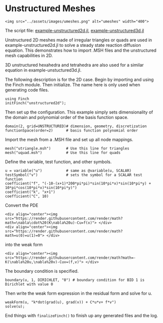# Unstructured Meshes

```@raw html
<img src="../assets/images/umeshes.png" alt="umeshes" width="400">
```

The script file: [example-unstructured2d.jl](https://github.com/paralab/Finch/blob/master/Finch/examples/example-unstructured2d.jl), 
[example-unstructured3d.jl](https://github.com/paralab/Finch/blob/master/Finch/examples/example-unstructured3d.jl)

Unstructured 2D meshes made of irregular triangles or quads are used in example-unstructured2d.jl to solve a steady state reaction diffusion equation. This demonstrates how to import .MSH files and the unstructured mesh capabilities in 2D. 

3D unstructured hexahedra and tetrahedra are also used for a similar equation in example-unstuctured3d.jl.

The following description is for the 2D case. Begin by importing and using the Finch module. Then initialize. The name here is only used when generating code files.
```
using Finch
initFinch("unstructured2d");
```
Then set up the configuration. This example simply sets dimensionality of the domain and polynomial order of the basis function space.
```
domain(2, grid=UNSTRUCTURED)# dimension, geometry, discretization
functionSpace(order=2)      # basis function polynomial order
```
Import the mesh from a .MSH file and set up all node mappings.
```
mesh("utriangle.msh")     	# Use this line for triangles
mesh("uquad.msh")         	# Use this line for quads
```
Define the variable, test function, and other symbols.
```
u = variable("u")           # same as @variable(u, SCALAR)
testSymbol("v")             # sets the symbol for a SCALAR test function
coefficient("f", "(-10-(x+1)*200*pi*pi)*sin(10*pi*x)*sin(10*pi*y) + 10*pi*cos(10*pi*x)*sin(10*pi*y)")
coefficient("k", "x+1")
coefficient("C", 10)
```
Convert the PDE
```@raw html
<div align="center"><img src="https://render.githubusercontent.com/render/math?math=\nabla\cdot%20(K\nabla%20u)-Cu=f(x)"> </div>
<div align="center"><img src="https://render.githubusercontent.com/render/math?math=u(0)=u(1)=0"> </div>
```

into the weak form
```@raw html
<div align="center"><img src="https://render.githubusercontent.com/render/math?math=-K(\nabla%20u,\nabla%20v)-Cuv=(f,v)"> </div>
```

The boundary condition is specified.
```
boundary(u, 1, DIRICHLET, "0") # boundary condition for BID 1 is Dirichlet with value 0
```
Then write the weak form expression in the residual form and solve for u.
```
weakForm(u, "k*dot(grad(u), grad(v)) + C*u*v+ f*v")
solve(u);
```
End things with `finalizeFinch()` to finish up any generated files and the log.